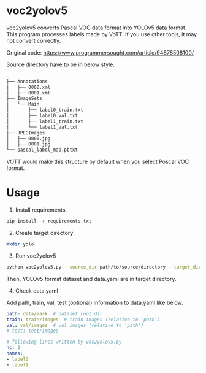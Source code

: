 # voc2yolov5

voc2yolov5 converts Pascal VOC data format into YOLOv5 data format. \
This program processes labels made by VoTT. If you use other tools, it may not convert correctly.

Original code: https://www.programmersought.com/article/94878508100/

Source directory have to be in below style.
```bash
.
├── Annotations
│   ├── 0000.xml
│   ├── 0001.xml
├── ImageSets
│   └── Main
│       ├── label0_train.txt
│       ├── label0_val.txt
│       ├── label1_train.txt
│       └── label1_val.txt
├── JPEGImages
│   ├── 0000.jpg
│   ├── 0001.jpg
└── pascal_label_map.pbtxt
```
VOTT would make this structure by default when you select Poscal VOC format.

# Usage
1. Install requirements.
```bash
pip install -r requirements.txt
```
2. Create target directory
```bash
mkdir yolo
```
3. Run voc2yolov5
```bash
python voc2yolov5.py --source_dir path/to/source/directory --target_dir path/to/target/directory
```
Then, YOLOv5 format dataset and data.yaml are in target directory.

4. Check data.yaml

Add path, train, val, test (optional) information to data.yaml like below.
```yaml
path: data/mask  # dataset root dir
train: train/images  # train images (relative to 'path')
val: val/images  # val images (relative to 'path')
# test: test/images

# following lines written by voc2yolov5.py
nc: 2
names:
- label0
- label1
```
